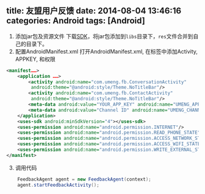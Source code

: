 title: 友盟用户反馈
date: 2014-08-04 13:46:16
categories: Android
tags: [Android]
---
1. 添加jar包及资源文件
下载[SDK](http://dev.umeng.com/feedback/android/sdk-download)，将jar包添加到`libs`目录下，`res`文件合并到自己的目录下。
2. 配置AndroidManifest.xml
打开AndroidManifest.xml, 在<application>标签中添加Activity, APPKEY, 和权限
```xml
<manifest……>
    <application ……>
        <activity android:name="com.umeng.fb.ConversationActivity"
         android:theme="@android:style/Theme.NoTitleBar"/>
        <activity android:name="com.umeng.fb.ContactActivity"
         android:theme="@android:style/Theme.NoTitleBar"/>
        <meta-data android:value="YOUR_APP_KEY" android:name="UMENG_APPKEY"></meta-data>
        <meta-data android:value="Channel ID" android:name="UMENG_CHANNEL"/>
    </application>
    <uses-sdk android:minSdkVersion="4"></uses-sdk>
    <uses-permission android:name="android.permission.INTERNET"/>
    <uses-permission android:name="android.permission.READ_PHONE_STATE"/>
    <uses-permission android:name="android.permission.ACCESS_NETWORK_STATE"/>
    <uses-permission android:name="android.permission.ACCESS_WIFI_STATE" />
    <uses-permission android:name="android.permission.WRITE_EXTERNAL_STORAGE" />
</manifest>
```
3. 调用代码
```java
	FeedbackAgent agent = new FeedbackAgent(context);
    agent.startFeedbackActivity();
```